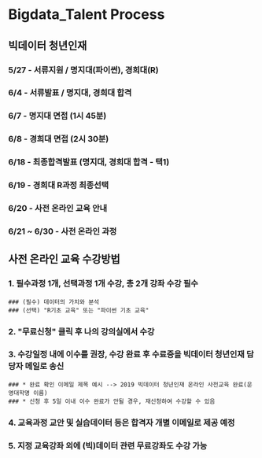 # Bigdata_Talent Process
## 빅데이터 청년인재 
### 5/27 - 서류지원 / 명지대(파이썬), 경희대(R)
### 6/4 - 서류발표 / 명지대, 경희대 합격 
### 6/7 - 명지대 면접 (1시 45분)
### 6/8 - 경희대 면접 (2시 30분)
### 6/18 - 최종합격발표 (명지대, 경희대 합격 - 택1)
### 6/19 - 경희대 R과정 최종선택
### 6/20 - 사전 온라인 교육 안내
### 6/21 ~ 6/30 - 사전 온라인 과정 

## 사전 온라인 교육 수강방법
  ### 1. 필수과정 1개, 선택과정 1개 수강, 총 2개 강좌 수강 필수
    ### (필수) 데이터의 가치와 분석
    ### (선택) "R기초 교육" 또는 "파이썬 기초 교육" 
  ### 2. "무료신청" 클릭 후 나의 강의실에서 수강
  ### 3. 수강일정 내에 이수를 권장, 수강 완료 후 수료증을 빅데이터 청년인재 담당자 메일로 송신
    ### * 완료 확인 이메일 제목 예시 --> 2019 빅데이터 청년인재 온라인 사전교육 완료(운영대학명 이름)
    ### * 신청 후 5일 이내 이수 완료가 안될 경우, 재신청하여 수강할 수 있음
  ### 4. 교육과정 교안 및 실습데이터 등은 합격자 개별 이메일로 제공 예정
  ### 5. 지정 교육강좌 외에 (빅)데이터 관련 무료강좌도 수강 가능
